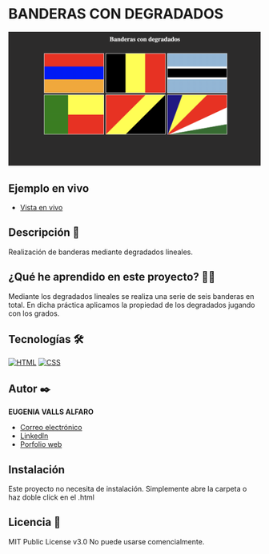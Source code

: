 # BANDERAS CON DEGRADADOS

![Imagen del proyecto](https://raw.githubusercontent.com/eugeniavalls/banderas/main/screenshots/banderas.png)

## Ejemplo en vivo

- [Vista en vivo](https://eugeniavalls.github.io/banderas/)

## Descripción 📑

Realización de banderas mediante degradados lineales.

## ¿Qué he aprendido en este proyecto? 🙇🏻

Mediante los degradados lineales se realiza una serie de seis banderas en total. En dicha práctica aplicamos la propiedad de los degradados jugando con los grados.

## Tecnologías 🛠

<!-- Iconos sacados de: https://github.com/hendrasob/badges/blob/master/README.md y https://github.com/alexandresanlim/Badges4-README.md-Profile -->

[![HTML](https://img.shields.io/badge/HTML5-E34F26?style=for-the-badge&logo=html5&logoColor=white)](https://es.wikipedia.org/wiki/HTML5)
[![CSS](https://img.shields.io/badge/CSS3-1572B6?style=for-the-badge&logo=css3&logoColor=white)](https://es.wikipedia.org/wiki/CSS)

## Autor ✒️

**EUGENIA VALLS ALFARO**

- [Correo electrónico](e.vallsalfaro@gmail.com)
- [LinkedIn](https://www.linkedin.com/in/eugenia-valls-alfaro-540b1a20a)
- [Porfolio web](https://tu-dominio.com/)

## Instalación

Este proyecto no necesita de instalación. Simplemente abre la carpeta o haz doble click en el .html

## Licencia 📄

MIT Public License v3.0
No puede usarse comencialmente.
